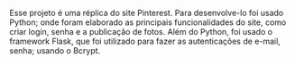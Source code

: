 Esse projeto é uma réplica do site Pinterest. Para desenvolve-lo foi usado Python; onde foram elaborado as principais funcionalidades do site, como criar login, senha e a publicação de fotos. Além do Python, foi usado o framework Flask, que foi utilizado para fazer as autenticações de e-mail, senha; usando o Bcrypt.